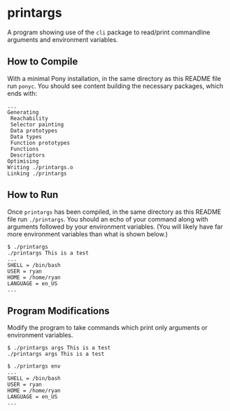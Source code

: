 # printargs

A program showing use of the `cli` package to read/print commandline arguments and environment variables.

## How to Compile

With a minimal Pony installation, in the same directory as this README file run `ponyc`. You should see content building the necessary packages, which ends with:

```console
...
Generating
 Reachability
 Selector painting
 Data prototypes
 Data types
 Function prototypes
 Functions
 Descriptors
Optimising
Writing ./printargs.o
Linking ./printargs
```

## How to Run

Once `printargs` has been compiled, in the same directory as this README file run `./printargs`. You should an echo of your command along with arguments followed by your environment variables. (You will likely have far more environment variables than what is shown below.)

```console
$ ./printargs
./printargs This is a test
...
SHELL = /bin/bash
USER = ryan
HOME = /home/ryan
LANGUAGE = en_US
...
```

## Program Modifications

Modify the program to take commands which print only arguments or environment variables.

```console
$ ./printargs args This is a test
./printargs args This is a test
```

```console
$ ./printargs env
...
SHELL = /bin/bash
USER = ryan
HOME = /home/ryan
LANGUAGE = en_US
...
```
